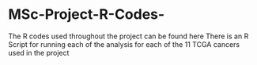 # MSc-Project-R-Codes-
The R codes used throughout the project can be found here
There is an R Script for running each of the analysis for each of the 11 TCGA cancers used in the project

